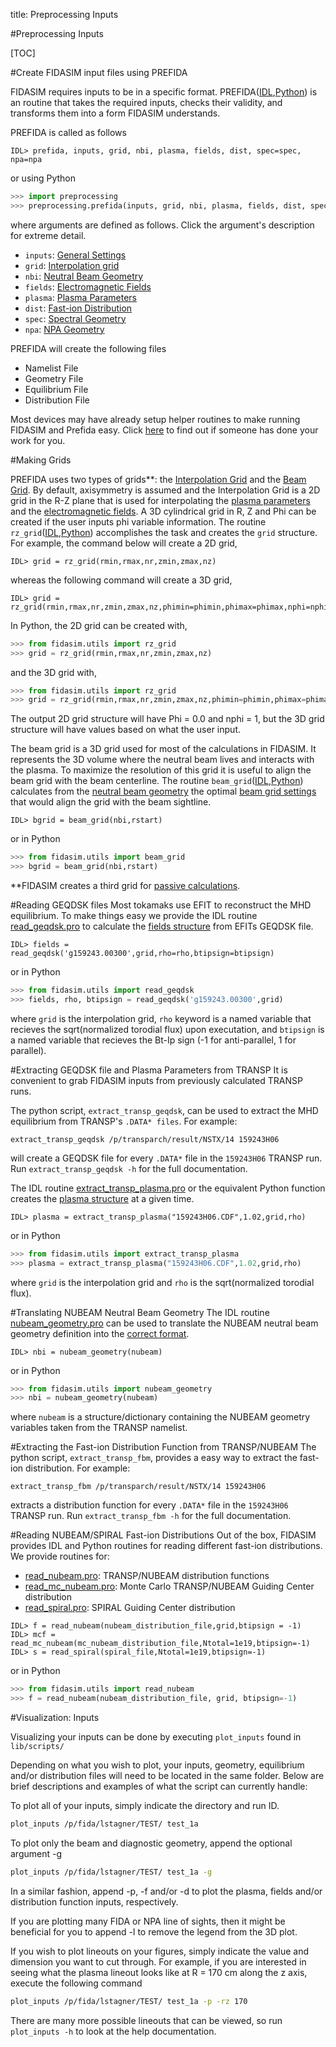 title: Preprocessing Inputs

#Preprocessing Inputs

[TOC]

#Create FIDASIM input files using PREFIDA

FIDASIM requires inputs to be in a specific format.
PREFIDA([IDL](|url|/sourcefile/prefida.pro.html),[Python](|url|/sourcefile/preprocessing.py.html#prefida)) is an routine that takes the required inputs, checks their validity, and transforms them into a form FIDASIM understands.

PREFIDA is called as follows
```idl
IDL> prefida, inputs, grid, nbi, plasma, fields, dist, spec=spec, npa=npa
```
or using Python
```python
>>> import preprocessing
>>> preprocessing.prefida(inputs, grid, nbi, plasma, fields, dist, spec=spec, npa=npa)
```
where arguments are defined as follows. Click the argument's description for extreme detail.

* `inputs`: [General Settings](../03_technical/01_prefida_inputs.html#general-settings)
* `grid`: [Interpolation grid](../03_technical/01_prefida_inputs.html#interpolation-grid-structure)
* `nbi`: [Neutral Beam Geometry](../03_technical/01_prefida_inputs.html#neutral-beam-geometry-structure)
* `fields`: [Electromagnetic Fields](../03_technical/01_prefida_inputs.html#fields-structure)
* `plasma`: [Plasma Parameters](../03_technical/01_prefida_inputs.html#plasma-structure)
* `dist`: [Fast-ion Distribution](../03_technical/01_prefida_inputs.html#distribution-structure)
* `spec`: [Spectral Geometry](../03_technical/01_prefida_inputs.html#spectral-geometry-structure)
* `npa`: [NPA Geometry](../03_technical/01_prefida_inputs.html#npa-geometry-structure)

PREFIDA will create the following files

* Namelist File
* Geometry File
* Equilibrium File
* Distribution File

Most devices may have already setup helper routines to make running FIDASIM and Prefida easy. 
Click [here](./05_devices.html) to find out if someone has done your work for you.

#Making Grids

PREFIDA uses two types of grids**: the [Interpolation Grid](../03_technical/01_prefida_inputs.html#interpolation-grid-structure) and the [Beam Grid](../03_technical/01_prefida_inputs.html#beam-grid-settings). 
By default, axisymmetry is assumed and the Interpolation Grid is a 2D grid in the R-Z plane that is used for interpolating the [plasma parameters](../03_technical/01_prefida_inputs.html#plasma-structure) and the [electromagnetic fields](../03_technical/01_prefida_inputs.html#fields-structure).
A 3D cylindrical grid in R, Z and Phi can be created if the user inputs phi variable information. 
The routine `rz_grid`([IDL](|url|/sourcefile/rz_grid.pro.html),[Python](|url|/sourcefile/utils.py.html#rz_grid)) accomplishes the task and creates the `grid` structure. For example, the command below will create a 2D grid,
```idl
IDL> grid = rz_grid(rmin,rmax,nr,zmin,zmax,nz)
```
whereas the following command will create a 3D grid,
```idl
IDL> grid = rz_grid(rmin,rmax,nr,zmin,zmax,nz,phimin=phimin,phimax=phimax,nphi=nphi)
```
In Python, the 2D grid can be created with,
```python
>>> from fidasim.utils import rz_grid
>>> grid = rz_grid(rmin,rmax,nr,zmin,zmax,nz)
```
and the 3D grid with,
```python
>>> from fidasim.utils import rz_grid
>>> grid = rz_grid(rmin,rmax,nr,zmin,zmax,nz,phimin=phimin,phimax=phimax,nphi=nphi)
```
The output 2D grid structure will have Phi = 0.0 and nphi = 1, but the 3D grid structure will have values based on what the user input.

The beam grid is a 3D grid used for most of the calculations in FIDASIM. It represents the 3D volume where the neutral beam lives and interacts with the plasma. 
To maximize the resolution of this grid it is useful to align the beam grid with the beam centerline.
The routine `beam_grid`([IDL](|url|/sourcefile/beam_grid.pro.html),[Python](|url|/sourcefile/utils.py.html#beam_grid)) calculates from the [neutral beam geometry](../03_technical/01_prefida_inputs.html#neutral-beam-geometry-structure) the optimal [beam grid settings](../03_technical/01_prefida_inputs.html#beam-grid-settings) that would align the grid with the beam sightline.

```idl
IDL> bgrid = beam_grid(nbi,rstart)
```
or in Python
```python
>>> from fidasim.utils import beam_grid
>>> bgrid = beam_grid(nbi,rstart)
```

**FIDASIM creates a third grid for [passive calculations](../02_physics/08_passive:html#Passive-Neutral-Grid).

#Reading GEQDSK files
Most tokamaks use EFIT to reconstruct the MHD equilibrium.
To make things easy we provide the IDL routine [read_geqdsk.pro](|url|/sourcefile/read_geqdsk.pro.html) to calculate the [fields structure](../03_technical/01_prefida_inputs.html#fields-structure) from EFITs GEQDSK file.

```
IDL> fields = read_geqdsk('g159243.00300',grid,rho=rho,btipsign=btipsign)
```
or in Python
```python
>>> from fidasim.utils import read_geqdsk
>>> fields, rho, btipsign = read_geqdsk('g159243.00300',grid)
```
where `grid` is the interpolation grid, `rho` keyword is a named variable that recieves the sqrt(normalized torodial flux) upon executation, and `btipsign` is a named variable that recieves the Bt-Ip sign (-1 for anti-parallel, 1 for parallel).

#Extracting GEQDSK file and Plasma Parameters from TRANSP
It is convenient to grab FIDASIM inputs from previously calculated TRANSP runs. 


The python script, `extract_transp_geqdsk`, can be used to extract the MHD equilibrium from TRANSP's `.DATA* files`.
For example:
```
extract_transp_geqdsk /p/transparch/result/NSTX/14 159243H06 
```
will create a GEQDSK file for every `.DATA*` file in the `159243H06` TRANSP run.
Run `extract_transp_geqdsk -h` for the full documentation.


The IDL routine [extract_transp_plasma.pro](|url|/sourcefile/extract_transp_plasma.pro.html) or the equivalent Python function creates the [plasma structure](../03_technical/01_prefida_inputs.html#plasma-structure) at a given time. 

```
IDL> plasma = extract_transp_plasma("159243H06.CDF",1.02,grid,rho)
```
or in Python
```python
>>> from fidasim.utils import extract_transp_plasma
>>> plasma = extract_transp_plasma("159243H06.CDF",1.02,grid,rho)
```
where `grid` is the interpolation grid and `rho` is the sqrt(normalized torodial flux).

#Translating NUBEAM Neutral Beam Geometry
The IDL routine [nubeam_geometry.pro](|url|/sourcefile/nubeam_geometry.pro.html) can be used to translate the NUBEAM neutral beam geometry definition into the [correct format](../03_technical/01_prefida_inputs.html#neutral-beam-geometry-structure).
```
IDL> nbi = nubeam_geometry(nubeam)
```
or in Python
```python
>>> from fidasim.utils import nubeam_geometry
>>> nbi = nubeam_geometry(nubeam)
```
where `nubeam` is a structure/dictionary containing the NUBEAM geometry variables taken from the TRANSP namelist.

#Extracting the Fast-ion Distribution Function from TRANSP/NUBEAM
The python script, `extract_transp_fbm`, provides a easy way to extract the fast-ion distribution. For example:
```
extract_transp_fbm /p/transparch/result/NSTX/14 159243H06
```
extracts a distribution function for every `.DATA*` file in the `159243H06` TRANSP run.
Run `extract_transp_fbm -h` for the full documentation.

#Reading NUBEAM/SPIRAL Fast-ion Distributions
Out of the box, FIDASIM provides IDL and Python routines for reading different fast-ion distributions.
We provide routines for:

* [read_nubeam.pro](|url|/sourcefile/read_nubeam.pro.html): TRANSP/NUBEAM distribution functions
* [read_mc_nubeam.pro](|url|/sourcefile/read_mc_nubeam.pro.html): Monte Carlo TRANSP/NUBEAM Guiding Center distribution
* [read_spiral.pro](|url|/sourcefile/read_spiral.pro.html): SPIRAL Guiding Center distribution

```
IDL> f = read_nubeam(nubeam_distribution_file,grid,btipsign = -1) 
IDL> mcf = read_mc_nubeam(mc_nubeam_distribution_file,Ntotal=1e19,btipsign=-1)
IDL> s = read_spiral(spiral_file,Ntotal=1e19,btipsign=-1)
```
or in Python
```python
>>> from fidasim.utils import read_nubeam
>>> f = read_nubeam(nubeam_distribution_file, grid, btipsign=-1)
```

#Visualization: Inputs

Visualizing your inputs can be done by executing `plot_inputs` found in `lib/scripts/`

Depending on what you wish to plot, your inputs, geometry, equilibrium and/or distribution files will need to be located in the same folder.
Below are brief descriptions and examples of what the script can currently handle:

To plot all of your inputs, simply indicate the directory and run ID.
```bash
plot_inputs /p/fida/lstagner/TEST/ test_1a
```

To plot only the beam and diagnostic geometry, append the optional argument -g
```bash
plot_inputs /p/fida/lstagner/TEST/ test_1a -g
```
In a similar fashion, append -p, -f and/or -d to plot the plasma, fields and/or distribution function inputs, respectively.

If you are plotting many FIDA or NPA line of sights, then it might be beneficial for you to append -l to remove the legend from the 3D plot.

If you wish to plot lineouts on your figures, simply indicate the value and dimension you want to cut through.
For example, if you are interested in seeing what the plasma lineout looks like at R = 170 cm along the z axis, execute the following command
```bash
plot_inputs /p/fida/lstagner/TEST/ test_1a -p -rz 170
```

There are many more possible lineouts that can be viewed, so run `plot_inputs -h` to look at the help documentation.

